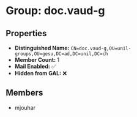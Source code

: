 # Group: doc.vaud-g

## Properties

- **Distinguished Name:** `CN=doc.vaud-g,OU=unil-groups,OU=gesu,DC=ad,DC=unil,DC=ch`
- **Member Count:** 1
- **Mail Enabled:** ✅
- **Hidden from GAL:** ❌

## Members

- mjouhar
